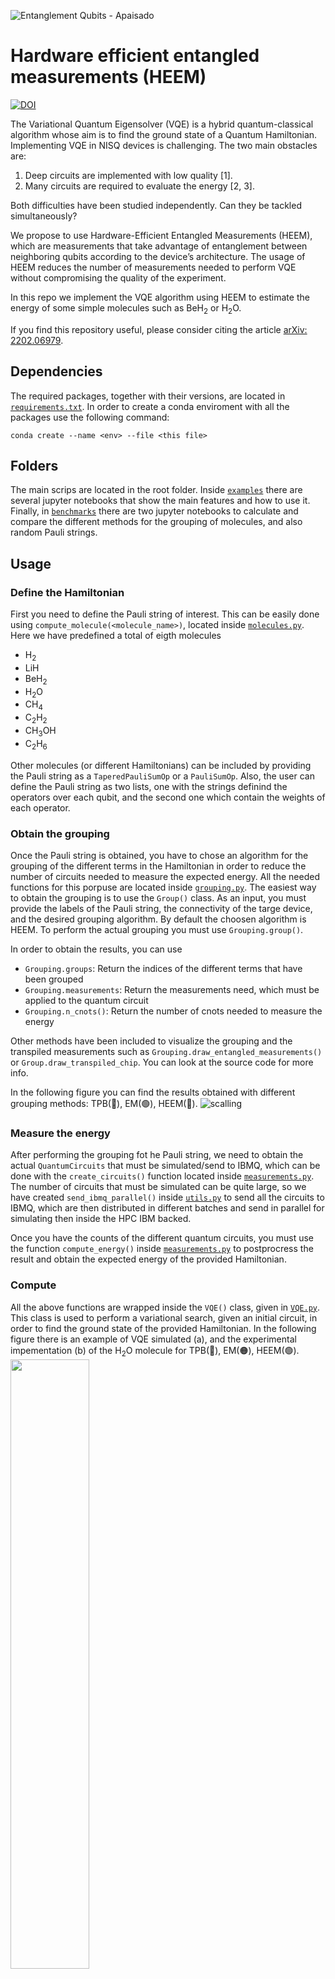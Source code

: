 ![Entanglement Qubits - Apaisado](https://user-images.githubusercontent.com/11279156/120717557-0ae1b700-c4c8-11eb-92b0-54f718282f7d.png)
# Hardware efficient entangled measurements (HEEM)

[![DOI](https://zenodo.org/badge/360313020.svg)](https://zenodo.org/badge/latestdoi/360313020)

The Variational Quantum Eigensolver (VQE) is a hybrid quantum-classical algorithm whose aim is to find the ground state of a Quantum Hamiltonian. 
Implementing VQE in NISQ devices is challenging. The two main obstacles are: 

1) Deep circuits are implemented with low quality [1].
2) Many circuits are required to evaluate the energy [2, 3].

Both difficulties have been studied independently. Can they be tackled simultaneously?

We propose to use Hardware-Efficient Entangled Measurements (HEEM), which are measurements that take advantage of entanglement between neighboring qubits according to the device’s architecture. The usage of HEEM reduces the number of measurements needed to perform VQE without compromising the quality of the experiment.

In this repo we implement the VQE algorithm using HEEM to estimate the energy of some simple molecules such as $\text{BeH}_2$ or $\text{H}_2\text{O}$. 

If you find this repository useful, please consider citing the article [arXiv: 2202.06979](https://arxiv.org/abs/2202.06979).

## Dependencies
The required packages, together with their versions, are located in [`requirements.txt`](https://github.com/LucianoPereiraValenzuela/HEEM/blob/main/requirements.txt). In order to create a conda enviroment with all the packages use the following command:
```
conda create --name <env> --file <this file>
```

## Folders
The main scrips are located in the root folder. Inside [`examples`](https://github.com/LucianoPereiraValenzuela/HEEM/tree/main/examples) there are several jupyter notebooks that show the main features and how to use it. Finally, in  [`benchmarks`](https://github.com/LucianoPereiraValenzuela/HEEM/tree/main/benchmarks) there are two jupyter notebooks to calculate and compare the different methods for the grouping of molecules, and also random Pauli strings.

## Usage
### Define the Hamiltonian
First you need to define the Pauli string of interest. This can be easily done using `compute_molecule(<molecule_name>)`, located inside [`molecules.py`](https://github.com/LucianoPereiraValenzuela/HEEM/blob/main/molecules.py). Here we have predefined a total of eigth molecules
- $\text{H}_2$
- $\text{LiH}$
- $\text{BeH}_2$
- $\text{H}_2\text{O}$
- $\text{CH}_4$
- $\text{C}_2\text{H}_2$
- $\text{CH}_3\text{OH}$
- $\text{C}_2\text{H}_6$

Other molecules (or different Hamiltonians) can be included by providing the Pauli string as a `TaperedPauliSumOp` or a `PauliSumOp`. Also, the user can define the Pauli string as two lists, one with the strings definind the operators over each qubit, and the second one which contain the weights of each operator.

### Obtain the grouping
Once the Pauli string is obtained, you have to chose an algorithm for the grouping of the different terms in the Hamiltonian in order to reduce the number of circuits needed to measure the expected energy. All the needed functions for this porpuse are located inside [`grouping.py`](https://github.com/LucianoPereiraValenzuela/HEEM/blob/main/grouping.py). The easiest way to obtain the grouping is to use the `Group()` class. As an input, you must provide the labels of the Pauli string, the connectivity of the targe device, and the desired grouping algorithm. By default the choosen algorithm is HEEM. To perform the actual grouping you must use `Grouping.group()`.

In order to obtain the results, you can use
- `Grouping.groups`: Return the indices of the different terms that have been grouped
- `Grouping.measurements`: Return the measurements need, which must be applied to the quantum circuit
- `Grouping.n_cnots()`: Return the number of cnots needed to measure the energy

Other methods have been included to visualize the grouping and the transpiled measurements such as `Grouping.draw_entangled_measurements()` or `Group.draw_transpiled_chip`. You can look at the source code for more info.

In the following figure you can find the results obtained with different grouping methods: TPB(🔴), EM(🟢), HEEM(🔵).
![scalling](https://github.com/LucianoPereiraValenzuela/HEEM/assets/11279156/4c2aea9e-b783-4edc-a0d1-7c6655ab58ce)


### Measure the energy
After performing the grouping fot he Pauli string, we need to obtain the actual `QuantumCircuits` that must be simulated/send to IBMQ, which can be done with the `create_circuits()` function located inside [`measurements.py`](https://github.com/LucianoPereiraValenzuela/HEEM/blob/main/measurements.py). The number of circuits that must be simulated can be quite large, so we have created `send_ibmq_parallel()` inside [`utils.py`](https://github.com/LucianoPereiraValenzuela/HEEM/blob/main/utils.py) to send all the circuits to IBMQ, which are then distributed in different batches and send in parallel for simulating then inside the HPC IBM backed.

Once you have the counts of the different quantum circuits, you must use the function `compute_energy()` inside [`measurements.py`](https://github.com/LucianoPereiraValenzuela/HEEM/blob/main/measurements.py) to postprocress the result and obtain the expected energy of the provided Hamiltonian.

### Compute
All the above functions are wrapped inside the `VQE()` class, given in [`VQE.py`](https://github.com/LucianoPereiraValenzuela/HEEM/blob/main/VQE.py). This class is used to perform a variational search, given an initial circuit, in order to find the ground state of the provided Hamiltonian. In the following figure there is an example of VQE simulated (a), and the experimental impementation (b) of the $\text{H}_2\text{O}$ molecule for TPB(🔵), EM(🟠), HEEM(🟢).
<img src="https://github.com/LucianoPereiraValenzuela/HEEM/assets/11279156/44704c61-5264-4baf-89d1-fd2cc933c144" width="50%">

## References
[1] A. Kandala, et. al, Nature **549**, 242-246 (2017)   
[2] I. Hamamura, et. al, npj Quantum Inf **6**, 56 (2020)  
[3] A. Zhao, et. al, Phys. Rev. A **101**, 062322 (2020)

